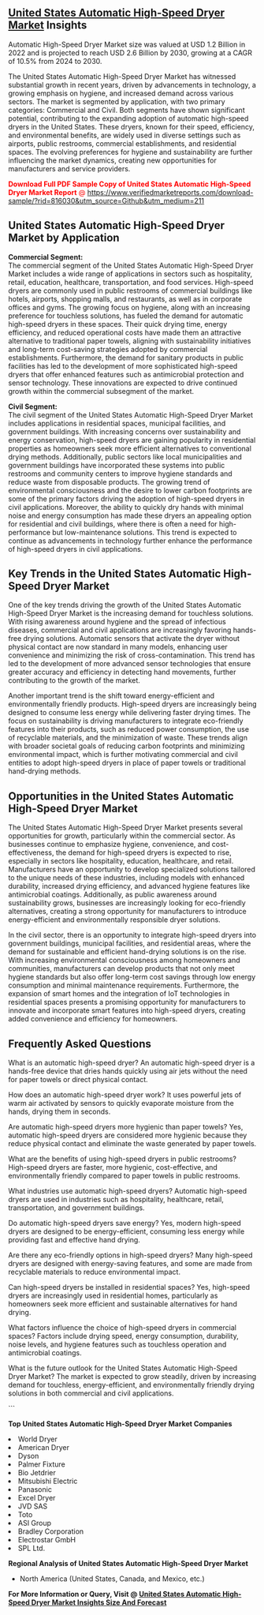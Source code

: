 <h2><a href="https://www.verifiedmarketreports.com/download-sample/?rid=816030&amp;utm_source=Github&amp;utm_medium=211" target="_blank">United States Automatic High-Speed Dryer Market</a> Insights</h2><p>Automatic High-Speed Dryer Market size was valued at USD 1.2 Billion in 2022 and is projected to reach USD 2.6 Billion by 2030, growing at a CAGR of 10.5% from 2024 to 2030.</p><p><p>The United States Automatic High-Speed Dryer Market has witnessed substantial growth in recent years, driven by advancements in technology, a growing emphasis on hygiene, and increased demand across various sectors. The market is segmented by application, with two primary categories: Commercial and Civil. Both segments have shown significant potential, contributing to the expanding adoption of automatic high-speed dryers in the United States. These dryers, known for their speed, efficiency, and environmental benefits, are widely used in diverse settings such as airports, public restrooms, commercial establishments, and residential spaces. The evolving preferences for hygiene and sustainability are further influencing the market dynamics, creating new opportunities for manufacturers and service providers. <p><span class=""><span style="color: #ff0000;"><strong>Download Full PDF Sample Copy of United States Automatic High-Speed Dryer Market Report</strong> @ </span><a href="https://www.verifiedmarketreports.com/download-sample/?rid=816030&amp;utm_source=Github&amp;utm_medium=211" target="_blank">https://www.verifiedmarketreports.com/download-sample/?rid=816030&amp;utm_source=Github&amp;utm_medium=211</a></span></p></p><h2>United States Automatic High-Speed Dryer Market by Application</h2><p><strong>Commercial Segment:</strong><br>The commercial segment of the United States Automatic High-Speed Dryer Market includes a wide range of applications in sectors such as hospitality, retail, education, healthcare, transportation, and food services. High-speed dryers are commonly used in public restrooms of commercial buildings like hotels, airports, shopping malls, and restaurants, as well as in corporate offices and gyms. The growing focus on hygiene, along with an increasing preference for touchless solutions, has fueled the demand for automatic high-speed dryers in these spaces. Their quick drying time, energy efficiency, and reduced operational costs have made them an attractive alternative to traditional paper towels, aligning with sustainability initiatives and long-term cost-saving strategies adopted by commercial establishments. Furthermore, the demand for sanitary products in public facilities has led to the development of more sophisticated high-speed dryers that offer enhanced features such as antimicrobial protection and sensor technology. These innovations are expected to drive continued growth within the commercial subsegment of the market.</p><p><strong>Civil Segment:</strong><br>The civil segment of the United States Automatic High-Speed Dryer Market includes applications in residential spaces, municipal facilities, and government buildings. With increasing concerns over sustainability and energy conservation, high-speed dryers are gaining popularity in residential properties as homeowners seek more efficient alternatives to conventional drying methods. Additionally, public sectors like local municipalities and government buildings have incorporated these systems into public restrooms and community centers to improve hygiene standards and reduce waste from disposable products. The growing trend of environmental consciousness and the desire to lower carbon footprints are some of the primary factors driving the adoption of high-speed dryers in civil applications. Moreover, the ability to quickly dry hands with minimal noise and energy consumption has made these dryers an appealing option for residential and civil buildings, where there is often a need for high-performance but low-maintenance solutions. This trend is expected to continue as advancements in technology further enhance the performance of high-speed dryers in civil applications.</p><h2>Key Trends in the United States Automatic High-Speed Dryer Market</h2><p>One of the key trends driving the growth of the United States Automatic High-Speed Dryer Market is the increasing demand for touchless solutions. With rising awareness around hygiene and the spread of infectious diseases, commercial and civil applications are increasingly favoring hands-free drying solutions. Automatic sensors that activate the dryer without physical contact are now standard in many models, enhancing user convenience and minimizing the risk of cross-contamination. This trend has led to the development of more advanced sensor technologies that ensure greater accuracy and efficiency in detecting hand movements, further contributing to the growth of the market.</p><p>Another important trend is the shift toward energy-efficient and environmentally friendly products. High-speed dryers are increasingly being designed to consume less energy while delivering faster drying times. The focus on sustainability is driving manufacturers to integrate eco-friendly features into their products, such as reduced power consumption, the use of recyclable materials, and the minimization of waste. These trends align with broader societal goals of reducing carbon footprints and minimizing environmental impact, which is further motivating commercial and civil entities to adopt high-speed dryers in place of paper towels or traditional hand-drying methods.</p><h2>Opportunities in the United States Automatic High-Speed Dryer Market</h2><p>The United States Automatic High-Speed Dryer Market presents several opportunities for growth, particularly within the commercial sector. As businesses continue to emphasize hygiene, convenience, and cost-effectiveness, the demand for high-speed dryers is expected to rise, especially in sectors like hospitality, education, healthcare, and retail. Manufacturers have an opportunity to develop specialized solutions tailored to the unique needs of these industries, including models with enhanced durability, increased drying efficiency, and advanced hygiene features like antimicrobial coatings. Additionally, as public awareness around sustainability grows, businesses are increasingly looking for eco-friendly alternatives, creating a strong opportunity for manufacturers to introduce energy-efficient and environmentally responsible dryer solutions.</p><p>In the civil sector, there is an opportunity to integrate high-speed dryers into government buildings, municipal facilities, and residential areas, where the demand for sustainable and efficient hand-drying solutions is on the rise. With increasing environmental consciousness among homeowners and communities, manufacturers can develop products that not only meet hygiene standards but also offer long-term cost savings through low energy consumption and minimal maintenance requirements. Furthermore, the expansion of smart homes and the integration of IoT technologies in residential spaces presents a promising opportunity for manufacturers to innovate and incorporate smart features into high-speed dryers, creating added convenience and efficiency for homeowners.</p><h2>Frequently Asked Questions</h2><p>What is an automatic high-speed dryer? An automatic high-speed dryer is a hands-free device that dries hands quickly using air jets without the need for paper towels or direct physical contact.</p><p>How does an automatic high-speed dryer work? It uses powerful jets of warm air activated by sensors to quickly evaporate moisture from the hands, drying them in seconds.</p><p>Are automatic high-speed dryers more hygienic than paper towels? Yes, automatic high-speed dryers are considered more hygienic because they reduce physical contact and eliminate the waste generated by paper towels.</p><p>What are the benefits of using high-speed dryers in public restrooms? High-speed dryers are faster, more hygienic, cost-effective, and environmentally friendly compared to paper towels in public restrooms.</p><p>What industries use automatic high-speed dryers? Automatic high-speed dryers are used in industries such as hospitality, healthcare, retail, transportation, and government buildings.</p><p>Do automatic high-speed dryers save energy? Yes, modern high-speed dryers are designed to be energy-efficient, consuming less energy while providing fast and effective hand drying.</p><p>Are there any eco-friendly options in high-speed dryers? Many high-speed dryers are designed with energy-saving features, and some are made from recyclable materials to reduce environmental impact.</p><p>Can high-speed dryers be installed in residential spaces? Yes, high-speed dryers are increasingly used in residential homes, particularly as homeowners seek more efficient and sustainable alternatives for hand drying.</p><p>What factors influence the choice of high-speed dryers in commercial spaces? Factors include drying speed, energy consumption, durability, noise levels, and hygiene features such as touchless operation and antimicrobial coatings.</p><p>What is the future outlook for the United States Automatic High-Speed Dryer Market? The market is expected to grow steadily, driven by increasing demand for touchless, energy-efficient, and environmentally friendly drying solutions in both commercial and civil applications.</p>```</p><p><strong>Top United States Automatic High-Speed Dryer Market Companies</strong></p><div data-test-id=""><p><li>World Dryer</li><li> American Dryer</li><li> Dyson</li><li> Palmer Fixture</li><li> Bio Jetdrier</li><li> Mitsubishi Electric</li><li> Panasonic</li><li> Excel Dryer</li><li> JVD SAS</li><li> Toto</li><li> ASI Group</li><li> Bradley Corporation</li><li> Electrostar GmbH</li><li> SPL Ltd.</li></p><div><strong>Regional Analysis of&nbsp;United States Automatic High-Speed Dryer Market</strong></div><ul><li dir="ltr"><p dir="ltr">North America&nbsp;(United States, Canada, and Mexico, etc.)</p></li></ul><p><strong>For More Information or Query, Visit @&nbsp;</strong><strong><a href="https://www.verifiedmarketreports.com/product/automatic-high-speed-dryer-market/?utm_source=Github&amp;utm_medium=211" target="_blank">United States Automatic High-Speed Dryer Market Insights Size And Forecast</a></strong></p></div>
